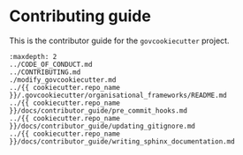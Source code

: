 # Contributing guide

This is the contributor guide for the `govcookiecutter` project.

```{toctree}
:maxdepth: 2
../CODE_OF_CONDUCT.md
../CONTRIBUTING.md
./modify_govcookiecutter.md
../{{ cookiecutter.repo_name }}/.govcookiecutter/organisational_frameworks/README.md
../{{ cookiecutter.repo_name }}/docs/contributor_guide/pre_commit_hooks.md
../{{ cookiecutter.repo_name }}/docs/contributor_guide/updating_gitignore.md
../{{ cookiecutter.repo_name }}/docs/contributor_guide/writing_sphinx_documentation.md

```

